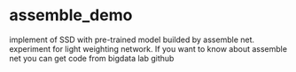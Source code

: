 # assemble_demo
implement of SSD with pre-trained model builded by assemble net. experiment for light weighting network.
If you want to know about assemble net you can get code from bigdata lab github
